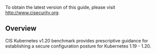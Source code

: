 To obtain the latest version of this guide, please visit http://www.cisecurity.org. 

## Overview

CIS Kubernetes v1.20 benchmark provides prescriptive guidance for establishing a secure configuration posture for Kubernetes 1.19 - 1.20.